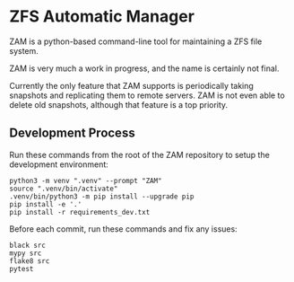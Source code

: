 # ZFS Automatic Manager

ZAM is a python-based command-line tool for maintaining a ZFS file system.

ZAM is very much a work in progress, and the name is certainly not final.

Currently the only feature that ZAM supports is periodically taking snapshots
and replicating them to remote servers. ZAM is not even able to delete old
snapshots, although that feature is a top priority.


## Development Process

Run these commands from the root of the ZAM repository to setup the development
environment:

    python3 -m venv ".venv" --prompt "ZAM"
    source ".venv/bin/activate"
    .venv/bin/python3 -m pip install --upgrade pip
    pip install -e '.'
    pip install -r requirements_dev.txt

Before each commit, run these commands and fix any issues:

    black src
    mypy src
    flake8 src
    pytest
